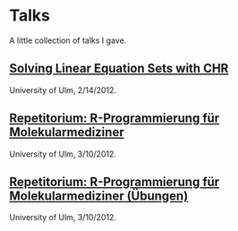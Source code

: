 Talks
=====

A little collection of talks I gave.

## [Solving Linear Equation Sets with CHR](http://fnogatz.github.com/talks/chr-equations)

University of Ulm, 2/14/2012.

## [Repetitorium: R-Programmierung für Molekularmediziner](http://fnogatz.github.com/talks/r-bioinformatik)

University of Ulm, 3/10/2012.

## [Repetitorium: R-Programmierung für Molekularmediziner (Übungen)](http://fnogatz.github.com/talks/r-bioinformatik-uebungen)

University of Ulm, 3/10/2012.
